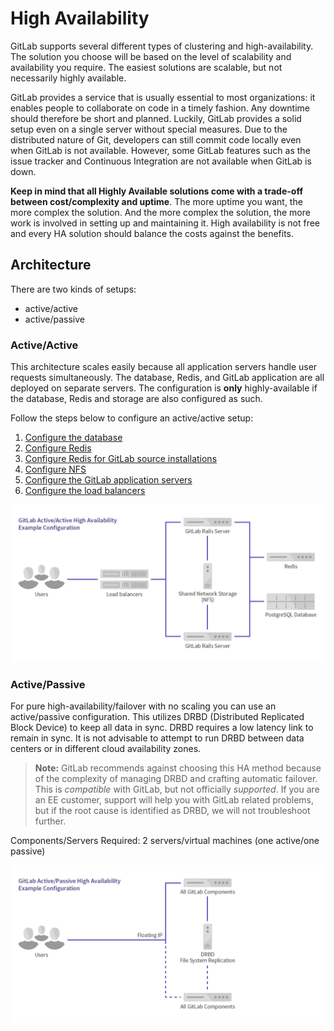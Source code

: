 # High Availability

GitLab supports several different types of clustering and high-availability.
The solution you choose will be based on the level of scalability and
availability you require. The easiest solutions are scalable, but not necessarily
highly available.

GitLab provides a service that is usually essential to most organizations: it
enables people to collaborate on code in a timely fashion. Any downtime should
therefore be short and planned. Luckily, GitLab provides a solid setup even on
a single server without special measures. Due to the distributed nature
of Git, developers can still commit code locally even when GitLab is not
available. However, some GitLab features such as the issue tracker and
Continuous Integration are not available when GitLab is down.

**Keep in mind that all Highly Available solutions come with a trade-off between
cost/complexity and uptime**. The more uptime you want, the more complex the
solution. And the more complex the solution, the more work is involved in
setting up and maintaining it. High availability is not free and every HA
solution should balance the costs against the benefits.

## Architecture

There are two kinds of setups:

- active/active
- active/passive

### Active/Active

This architecture scales easily because all application servers handle
user requests simultaneously. The database, Redis, and GitLab application are
all deployed on separate servers. The configuration is **only** highly-available
if the database, Redis and storage are also configured as such.

Follow the steps below to configure an active/active setup:

1. [Configure the database](database.md)
1. [Configure Redis](redis.md)
  1. [Configure Redis for GitLab source installations](redis_source.md)
1. [Configure NFS](nfs.md)
1. [Configure the GitLab application servers](gitlab.md)
1. [Configure the load balancers](load_balancer.md)

![Active/Active HA Diagram](../img/high_availability/active-active-diagram.png)

### Active/Passive

For pure high-availability/failover with no scaling you can use an
active/passive configuration. This utilizes DRBD (Distributed Replicated
Block Device) to keep all data in sync. DRBD requires a low latency link to
remain in sync. It is not advisable to attempt to run DRBD between data centers
or in different cloud availability zones.

> **Note:** GitLab recommends against choosing this HA method because of the
  complexity of managing DRBD and crafting automatic failover. This is
  *compatible* with GitLab, but not officially *supported*. If you are 
  an EE customer, support will help you with GitLab related problems, but if the
  root cause is identified as DRBD, we will not troubleshoot further.

Components/Servers Required: 2 servers/virtual machines (one active/one passive)

![Active/Passive HA Diagram](../img/high_availability/active-passive-diagram.png)

